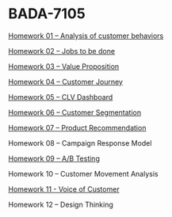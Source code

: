 # BADA-7105

[Homework 01 – Analysis of customer behaviors](https://github.com/chetninphat/BADS7105-CRM-Analytics-and-Intelligence/tree/main/Homework%2001)

[Homework 02 – Jobs to be done](https://github.com/chetninphat/BADS7105-CRM-Analytics-and-Intelligence/tree/main/Homework%2002)

[Homework 03 – Value Proposition](https://github.com/chetninphat/BADS7105-CRM-Analytics-and-Intelligence/tree/main/Homework%2003)

[Homework 04 – Customer Journey](https://github.com/chetninphat/BADS7105-CRM-Analytics-and-Intelligence/tree/main/Homework%2004)

[Homework 05 – CLV Dashboard](https://github.com/chetninphat/BADS7105-CRM-Analytics-and-Intelligence/tree/main/Homework%2005)

[Homework 06 – Customer Segmentation](https://github.com/chetninphat/BADS7105-CRM-Analytics-and-Intelligence/tree/main/Homework%2006)

[Homework 07 – Product Recommendation](https://github.com/chetninphat/BADS7105-CRM-Analytics-and-Intelligence/tree/main/Homework%2007)

Homework 08 – Campaign Response Model

[Homework 09 – A/B Testing](https://github.com/chetninphat/BADS7105-CRM-Analytics-and-Intelligence/tree/main/Homework%2009)

Homework 10 – Customer Movement Analysis

[Homework 11 - Voice of Customer](https://github.com/chetninphat/BADS7105-CRM-Analytics-and-Intelligence/tree/main/Homework%2011)

Homework 12 – Design Thinking
